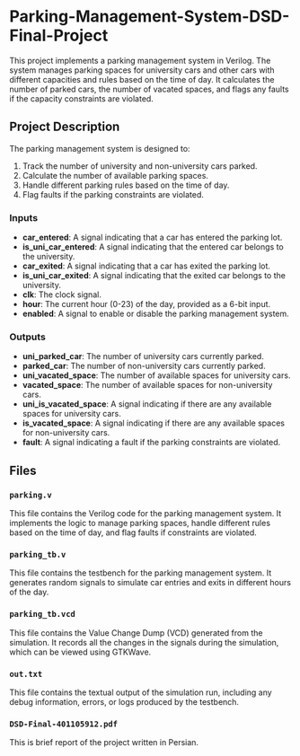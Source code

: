 # Parking-Management-System-DSD-Final-Project

This project implements a parking management system in Verilog. The system manages parking spaces for university cars and other cars with different capacities and rules based on the time of day. It calculates the number of parked cars, the number of vacated spaces, and flags any faults if the capacity constraints are violated.

## Project Description

The parking management system is designed to:
1. Track the number of university and non-university cars parked.
2. Calculate the number of available parking spaces.
3. Handle different parking rules based on the time of day.
4. Flag faults if the parking constraints are violated.

### Inputs

- **car_entered**: A signal indicating that a car has entered the parking lot.
- **is_uni_car_entered**: A signal indicating that the entered car belongs to the university.
- **car_exited**: A signal indicating that a car has exited the parking lot.
- **is_uni_car_exited**: A signal indicating that the exited car belongs to the university.
- **clk**: The clock signal.
- **hour**: The current hour (0-23) of the day, provided as a 6-bit input.
- **enabled**: A signal to enable or disable the parking management system.

### Outputs

- **uni_parked_car**: The number of university cars currently parked.
- **parked_car**: The number of non-university cars currently parked.
- **uni_vacated_space**: The number of available spaces for university cars.
- **vacated_space**: The number of available spaces for non-university cars.
- **uni_is_vacated_space**: A signal indicating if there are any available spaces for university cars.
- **is_vacated_space**: A signal indicating if there are any available spaces for non-university cars.
- **fault**: A signal indicating a fault if the parking constraints are violated.

## Files

### `parking.v`

This file contains the Verilog code for the parking management system. It implements the logic to manage parking spaces, handle different rules based on the time of day, and flag faults if constraints are violated.

### `parking_tb.v`

This file contains the testbench for the parking management system. It generates random signals to simulate car entries and exits in different hours of the day.

### `parking_tb.vcd`

This file contains the Value Change Dump (VCD) generated from the simulation. It records all the changes in the signals during the simulation, which can be viewed using GTKWave.

### `out.txt`

This file contains the textual output of the simulation run, including any debug information, errors, or logs produced by the testbench.

### `DSD-Final-401105912.pdf` 

This is brief report of the project written in Persian.
